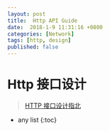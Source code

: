```yaml
---
layout: post
title:  Http API Guide
date:  2018-1-9 11:31:16 +0800
categories: [Network]
tags: [http, design]
published: false
---
```


# Http 接口设计

> [HTTP 接口设计指北](https://github.com/bolasblack/http-api-guide)









* any list
{:toc}

